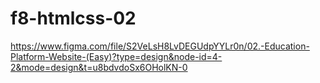# f8-htmlcss-02

https://www.figma.com/file/S2VeLsH8LvDEGUdpYYLr0n/02.-Education-Platform-Website-(Easy)?type=design&node-id=4-2&mode=design&t=u8bdvdoSx6OHolKN-0
